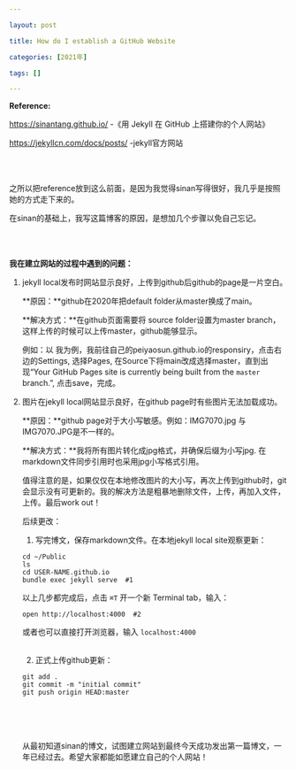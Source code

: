 ```yaml
---

layout: post 

title: How do I establish a GitHub Website

categories: [2021年]

tags: []

---
```




**Reference:**

https://sinantang.github.io/ -《用 Jekyll 在 GitHub 上搭建你的个人网站》

https://jekyllcn.com/docs/posts/ -jekyll官方网站

<br />

<br />

之所以把reference放到这么前面，是因为我觉得sinan写得很好，我几乎是按照她的方式走下来的。

在sinan的基础上，我写这篇博客的原因，是想加几个步骤以免自己忘记。

<br />

<br />

**我在建立网站的过程中遇到的问题：**

1. jekyll local发布时网站显示良好，上传到github后github的page是一片空白。

   **原因：**github在2020年把default folder从master换成了main。

   **解决方式：**在github页面需要将 source folder设置为master branch，这样上传的时候可以上传master，github能够显示。

   例如：以 我为例，我前往自己的peiyaosun.github.io的responsiry，点击右边的Settings, 选择Pages, 在Source下将main改成选择master，直到出现“Your GitHub Pages site is currently being built from the `master` branch.”, 点击save，完成。

2. 图片在jekyll local网站显示良好，在github page时有些图片无法加载成功。

   **原因：**github page对于大小写敏感。例如：IMG7070.jpg 与 IMG7070.JPG是不一样的。

   **解决方式：**我将所有图片转化成jpg格式，并确保后缀为小写jpg. 在markdown文件同步引用时也采用jpg小写格式引用。

   值得注意的是，如果仅仅在本地修改图片的大小写，再次上传到github时，git会显示没有可更新的。我的解决方法是粗暴地删除文件，上传，再加入文件，上传。最后work out！

   后续更改：

   1. 写完博文，保存markdown文件。在本地jekyll local site观察更新：

   ```
   cd ~/Public
   ls
   cd USER-NAME.github.io
   bundle exec jekyll serve  #1
   ```
   
   以上几步都完成后，点击 `⌘T` 开一个新 Terminal tab，输入：
   
   ```
   open http://localhost:4000  #2
   ```
   
   或者也可以直接打开浏览器，输入 `localhost:4000`
   
   <br />
   
   2. 正式上传github更新：
   
   ```
   git add .
   git commit -m "initial commit"
   git push origin HEAD:master
   ```
   
   <br />
   
   <br />
   
   <br />
   
   
   
   从最初知道sinan的博文，试图建立网站到最终今天成功发出第一篇博文，一年已经过去。希望大家都能如愿建立自己的个人网站！
   
   
   
   
   
   
   
   
   
   
   
   
   
   